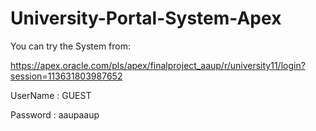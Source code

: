 # University-Portal-System-Apex

You can try the System from:

https://apex.oracle.com/pls/apex/finalproject_aaup/r/university11/login?session=113631803987652

UserName : GUEST

Password : aaupaaup
